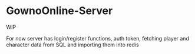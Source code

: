 # GownoOnline-Server

WIP

For now server has login/register functions, auth token, fetching player and character data from SQL and importing them into redis
